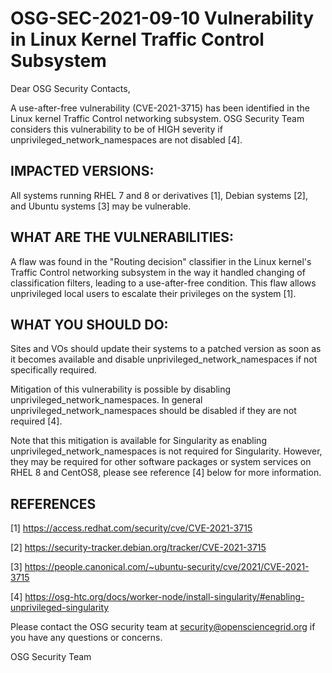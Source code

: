 # OSG-SEC-2021-09-10 Vulnerability in Linux Kernel Traffic Control Subsystem

Dear OSG Security Contacts,

A use-after-free vulnerability (CVE-2021-3715) has been identified in the Linux kernel Traffic Control networking subsystem.  OSG Security Team considers this vulnerability to be of HIGH severity if unprivileged_network_namespaces are not disabled [4].

## IMPACTED VERSIONS:

All systems running RHEL 7 and 8 or derivatives [1], Debian systems [2], and Ubuntu systems [3] may be vulnerable.

## WHAT ARE THE VULNERABILITIES:

A flaw was found in the "Routing decision" classifier in the Linux kernel's Traffic Control networking subsystem in the way it handled changing of classification filters, leading to a use-after-free condition. This flaw allows unprivileged local users to escalate their privileges on the system [1].

## WHAT YOU SHOULD DO:

Sites and VOs should update their systems to a patched version as soon as it becomes available and disable unprivileged_network_namespaces if not specifically required.

Mitigation of this vulnerability is possible by disabling unprivileged_network_namespaces. In general unprivileged_network_namespaces should be disabled if they are not required [4].

Note that this mitigation is available for Singularity as enabling unprivileged_network_namespaces is not required for Singularity.  However, they may be required for other software packages or system services on RHEL 8 and CentOS8, please see reference [4] below for more information.

## REFERENCES

[1] https://access.redhat.com/security/cve/CVE-2021-3715

[2] https://security-tracker.debian.org/tracker/CVE-2021-3715

[3] https://people.canonical.com/~ubuntu-security/cve/2021/CVE-2021-3715

[4] https://osg-htc.org/docs/worker-node/install-singularity/#enabling-unprivileged-singularity

Please contact the OSG security team at security@opensciencegrid.org if you have any questions or concerns.

OSG Security Team
